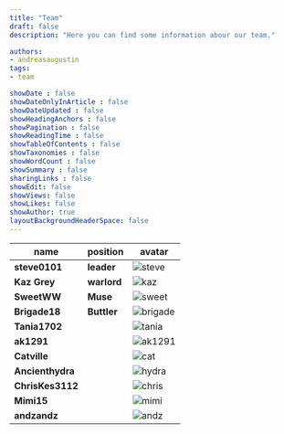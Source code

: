 ```yaml
---
title: "Team"
draft: false
description: "Here you can find some information abour our team."

authors:
- andreasaugustin
tags:
- team

showDate : false
showDateOnlyInArticle : false
showDateUpdated : false
showHeadingAnchors : false
showPagination : false
showReadingTime : false
showTableOfContents : false
showTaxonomies : false
showWordCount : false
showSummary : false
sharingLinks : false
showEdit: false
showViews: false
showLikes: false
showAuthor: true
layoutBackgroundHeaderSpace: false
---
```


| name | position | avatar |
| ------ | -- | --- |
| **steve0101** | **leader** | ![steve](./img/steve.png) |
| **Kaz Grey**| **warlord** | ![kaz](./img/kaz.png) |
| **SweetWW** | **Muse** | ![sweet](./img/sweetWW.png) |
| **Brigade18** | **Buttler** | ![brigade](./img/brigade18.png) |
| **Tania1702** | | ![tania](./img/tania.png) |
| **ak1291** | | ![ak1291](./img/ak1291.png) |
| **Catville** | | ![cat](./img/cat.png) |
| **Ancienthydra** | | ![hydra](./img/hydra.jpg) |
| **ChrisKes3112** | | ![chris](./img/chris.jpg) |
| **Mimi15** | | ![mimi](./img/mimi.jpg) |
| **andzandz** | | ![andz](./img/andz.jpg) |
